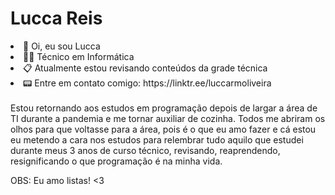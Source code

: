 # Lucca Reis

<li>👋 Oi, eu sou Lucca</li>
<li>👨‍💻  Técnico em Informática</li>
<li>📋 Atualmente estou revisando conteúdos da grade técnica</li>
<li>📟 Entre em contato comigo: https://linktr.ee/luccarmoliveira</li>
<br>
Estou retornando aos estudos em programação depois de largar a área de TI durante a pandemia e me tornar auxiliar de cozinha. Todos me abriram os olhos para que voltasse para a área, pois é o que eu amo fazer e cá estou eu metendo a cara nos estudos para relembrar tudo aquilo que estudei durante meus 3 anos de curso técnico, revisando, reaprendendo, resignificando o que programação é na minha vida.

OBS: Eu amo listas! <3</p>
